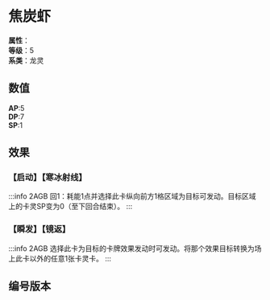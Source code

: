 <script setup>
let list = [
    { number: "2AGB-005", url: "/packs/2AGB" },
    { number: "2AGB-005_异", url: "/packs/2AGB" },
    { number: "2AGB-S05", url: "/packs/2AGB" }
]
</script>

# 焦炭虾

**属性**：<CardAttribute text="冰"/><br/>
**等级**：5<br/>
**系类**：龙灵

## 数值

**AP**:5<br/>
**DP**:7<br/>
**SP**:1

## 效果

### 【启动】【寒冰射线】

:::info 2AGB
回1：耗能1点并选择此卡纵向前方1格区域为目标可发动。目标区域上的卡灵SP变为0（至下回合结束）。
:::

### 【瞬发】【镜返】

:::info 2AGB
选择此卡为目标的卡牌效果发动时可发动。将那个效果目标转换为场上此卡以外的任意1张卡灵卡。
:::

## 编号版本

<CardNumberBox :list="list"/>
